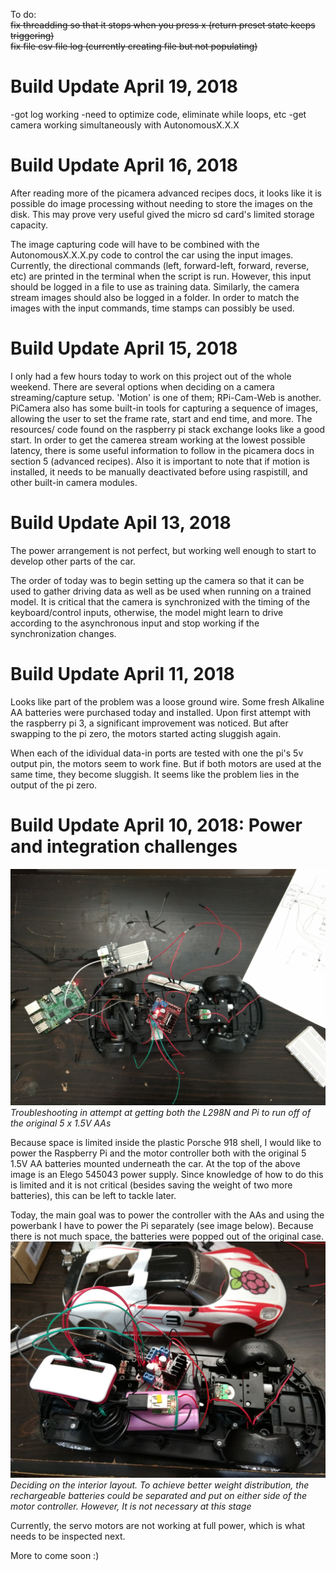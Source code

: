 To do: </br>
<s>fix threadding so that it stops when you press x (return preset state keeps triggering)</s> </br>
<s>fix file csv file log (currently creating file but not populating)</s>

# Build Update April 19, 2018
-got log working
-need to optimize code, eliminate while loops, etc
-get camera working simultaneously with AutonomousX.X.X

# Build Update April 16, 2018

After reading more of the picamera advanced recipes docs, it looks like it is possible do image processing without needing to store the images on the disk. This may prove very useful gived the micro sd card's limited storage capacity. 

The image capturing code will have to be combined with the AutonomousX.X.X.py code to control the car using the input images. Currently, the directional commands (left, forward-left, forward, reverse, etc) are printed in the terminal when the script is run. However, this input should be logged in a file to use as training data. Similarly, the camera stream images should also be logged in a folder. In order to match the images with the input commands, time stamps can possibly be used.

# Build Update April 15, 2018

I only had a few hours today to work on this project out of the whole weekend. There are several options when deciding on a camera streaming/capture setup. 'Motion' is one of them; RPi-Cam-Web is another. PiCamera also has some built-in tools for capturing a sequence of images, allowing the user to set the frame rate, start and end time, and more. The resources/ code found on the raspberry pi stack exchange looks like a good start. In order to get the camerea stream working at the lowest possible latency, there is some useful information to follow in the picamera docs in section 5 (advanced recipes). Also it is important to note that if motion is installed, it needs to be manually deactivated before using raspistill, and other built-in camera modules.

# Build Update Apil 13, 2018

The power arrangement is not perfect, but working well enough to start to develop other parts of the car. 

The order of today was to begin setting up the camera so that it can be used to gather driving data as well as be used when running on a trained model. It is critical that the camera is synchronized with the timing of the keyboard/control inputs, otherwise, the model might learn to drive according to the asynchronous input and stop working if the synchronization changes.

# Build Update April 11, 2018

Looks like part of the problem was a loose ground wire. Some fresh Alkaline AA batteries were purchased today and installed. Upon first attempt with the raspberry pi 3, a significant improvement was noticed. But after swapping to the pi zero, the motors started acting sluggish again. 

When each of the idividual data-in ports are tested with one the pi's 5v output pin, the motors seem to work fine. But if both motors are used at the same time, they become sluggish. It seems like the problem lies in the output of the pi zero.

# Build Update April 10, 2018: Power and integration challenges
![](https://github.com/166inter/raspberryPorsche/blob/master/images/power_troubleshoot.jpg?raw=true)
*Troubleshooting in attempt at getting both the L298N and Pi to run off of the original 5 x 1.5V AAs*

Because space is limited inside the plastic Porsche 918 shell, I would like to power the Raspberry Pi and the motor controller both with the original 5 1.5V AA batteries mounted underneath the car. At the top of the above image is an Elego 545043 power supply. Since knowledge of how to do this is limited and  it is not critical (besides saving the weight of two more batteries), this can be left to tackle later. 

Today, the main goal was to power the controller with the AAs and using the powerbank I have to power the Pi separately (see image below). Because there is not much space, the batteries were popped out of the original case. 
![](https://github.com/166inter/raspberryPorsche/blob/master/images/integration.jpg?raw=true)
*Deciding on the interior layout. To achieve better weight distribution, the rechargeable batteries could be separated and put on either side of the motor controller. However, It is not necessary at this stage*

Currently, the servo motors are not working at full power, which is what needs to be inspected next.

More to come soon :)



